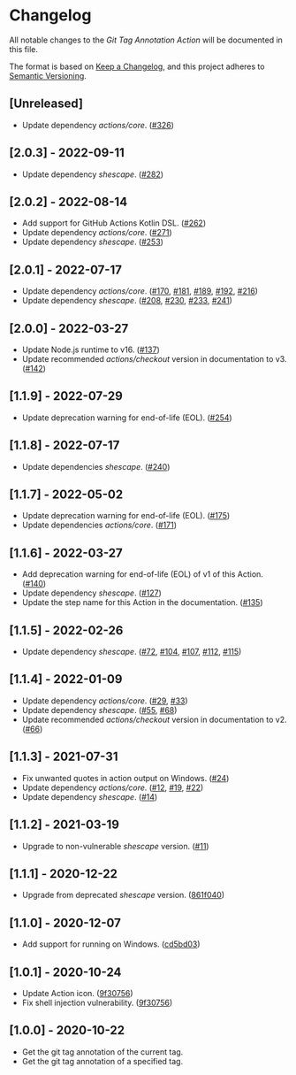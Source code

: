 # Changelog

All notable changes to the _Git Tag Annotation Action_ will be documented in
this file.

The format is based on [Keep a Changelog], and this project adheres to [Semantic
Versioning].

## [Unreleased]

- Update dependency _actions/core_. ([#326])

## [2.0.3] - 2022-09-11

- Update dependency _shescape_. ([#282])

## [2.0.2] - 2022-08-14

- Add support for GitHub Actions Kotlin DSL. ([#262])
- Update dependency _actions/core_. ([#271])
- Update dependency _shescape_. ([#253])

## [2.0.1] - 2022-07-17

- Update dependency _actions/core_. ([#170], [#181], [#189], [#192], [#216])
- Update dependency _shescape_. ([#208], [#230], [#233], [#241])

## [2.0.0] - 2022-03-27

- Update Node.js runtime to v16. ([#137])
- Update recommended _actions/checkout_ version in documentation to v3. ([#142])

## [1.1.9] - 2022-07-29

- Update deprecation warning for end-of-life (EOL). ([#254])

## [1.1.8] - 2022-07-17

- Update dependencies _shescape_. ([#240])

## [1.1.7] - 2022-05-02

- Update deprecation warning for end-of-life (EOL). ([#175])
- Update dependencies _actions/core_. ([#171])

## [1.1.6] - 2022-03-27

- Add deprecation warning for end-of-life (EOL) of v1 of this Action. ([#140])
- Update dependency _shescape_. ([#127])
- Update the step name for this Action in the documentation. ([#135])

## [1.1.5] - 2022-02-26

- Update dependency _shescape_. ([#72], [#104], [#107], [#112], [#115])

## [1.1.4] - 2022-01-09

- Update dependency _actions/core_. ([#29], [#33])
- Update dependency _shescape_. ([#55], [#68])
- Update recommended _actions/checkout_ version in documentation to v2. ([#66])

## [1.1.3] - 2021-07-31

- Fix unwanted quotes in action output on Windows. ([#24])
- Update dependency _actions/core_. ([#12], [#19], [#22])
- Update dependency _shescape_. ([#14])

## [1.1.2] - 2021-03-19

- Upgrade to non-vulnerable _shescape_ version. ([#11])

## [1.1.1] - 2020-12-22

- Upgrade from deprecated _shescape_ version. ([861f040])

## [1.1.0] - 2020-12-07

- Add support for running on Windows. ([cd5bd03])

## [1.0.1] - 2020-10-24

- Update Action icon. ([9f30756])
- Fix shell injection vulnerability. ([9f30756])

## [1.0.0] - 2020-10-22

- Get the git tag annotation of the current tag.
- Get the git tag annotation of a specified tag.

[keep a changelog]: https://keepachangelog.com/en/1.0.0/
[semantic versioning]: https://semver.org/spec/v2.0.0.html
[861f040]: https://github.com/ericcornelissen/git-tag-annotation-action/commit/861f0406ea9c5cbb2bb6446b0f48722bc9c8982e
[9f30756]: https://github.com/ericcornelissen/git-tag-annotation-action/commit/9f30756375cc4b1b6c66f274fc9c591fa901455a
[cd5bd03]: https://github.com/ericcornelissen/git-tag-annotation-action/commit/cd5bd03af6beb747e22f4ce8d2199dd47e6c3a0a
[#11]: https://github.com/ericcornelissen/git-tag-annotation-action/pull/11
[#12]: https://github.com/ericcornelissen/git-tag-annotation-action/pull/12
[#14]: https://github.com/ericcornelissen/git-tag-annotation-action/pull/14
[#19]: https://github.com/ericcornelissen/git-tag-annotation-action/pull/19
[#22]: https://github.com/ericcornelissen/git-tag-annotation-action/pull/22
[#24]: https://github.com/ericcornelissen/git-tag-annotation-action/pull/24
[#29]: https://github.com/ericcornelissen/git-tag-annotation-action/pull/29
[#33]: https://github.com/ericcornelissen/git-tag-annotation-action/pull/33
[#55]: https://github.com/ericcornelissen/git-tag-annotation-action/pull/55
[#66]: https://github.com/ericcornelissen/git-tag-annotation-action/pull/66
[#68]: https://github.com/ericcornelissen/git-tag-annotation-action/pull/68
[#72]: https://github.com/ericcornelissen/git-tag-annotation-action/pull/72
[#104]: https://github.com/ericcornelissen/git-tag-annotation-action/pull/104
[#107]: https://github.com/ericcornelissen/git-tag-annotation-action/pull/107
[#112]: https://github.com/ericcornelissen/git-tag-annotation-action/pull/112
[#115]: https://github.com/ericcornelissen/git-tag-annotation-action/pull/115
[#127]: https://github.com/ericcornelissen/git-tag-annotation-action/pull/127
[#135]: https://github.com/ericcornelissen/git-tag-annotation-action/pull/135
[#137]: https://github.com/ericcornelissen/git-tag-annotation-action/pull/137
[#140]: https://github.com/ericcornelissen/git-tag-annotation-action/pull/140
[#142]: https://github.com/ericcornelissen/git-tag-annotation-action/pull/142
[#170]: https://github.com/ericcornelissen/git-tag-annotation-action/pull/170
[#171]: https://github.com/ericcornelissen/git-tag-annotation-action/pull/171
[#175]: https://github.com/ericcornelissen/git-tag-annotation-action/pull/175
[#181]: https://github.com/ericcornelissen/git-tag-annotation-action/pull/181
[#189]: https://github.com/ericcornelissen/git-tag-annotation-action/pull/189
[#192]: https://github.com/ericcornelissen/git-tag-annotation-action/pull/192
[#208]: https://github.com/ericcornelissen/git-tag-annotation-action/pull/208
[#216]: https://github.com/ericcornelissen/git-tag-annotation-action/pull/216
[#230]: https://github.com/ericcornelissen/git-tag-annotation-action/pull/230
[#233]: https://github.com/ericcornelissen/git-tag-annotation-action/pull/233
[#240]: https://github.com/ericcornelissen/git-tag-annotation-action/pull/240
[#241]: https://github.com/ericcornelissen/git-tag-annotation-action/pull/241
[#253]: https://github.com/ericcornelissen/git-tag-annotation-action/pull/253
[#254]: https://github.com/ericcornelissen/git-tag-annotation-action/pull/254
[#262]: https://github.com/ericcornelissen/git-tag-annotation-action/pull/262
[#271]: https://github.com/ericcornelissen/git-tag-annotation-action/pull/271
[#282]: https://github.com/ericcornelissen/git-tag-annotation-action/pull/282
[#326]: https://github.com/ericcornelissen/git-tag-annotation-action/pull/326
